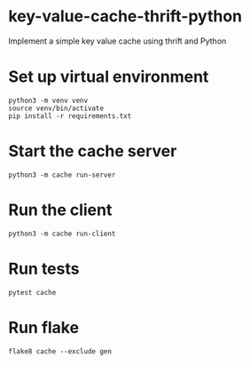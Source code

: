 # key-value-cache-thrift-python
Implement a simple key value cache using thrift and Python

# Set up virtual environment
```
python3 -m venv venv
source venv/bin/activate
pip install -r requirements.txt
```

# Start the cache server
```
python3 -m cache run-server
```

# Run the client
```
python3 -m cache run-client
```

# Run tests
```
pytest cache
```

# Run flake
```
flake8 cache --exclude gen
```